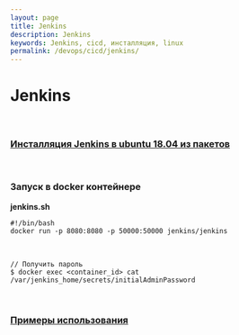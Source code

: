 ```yaml
---
layout: page
title: Jenkins
description: Jenkins
keywords: Jenkins, cicd, инсталляция, linux
permalink: /devops/cicd/jenkins/
---
```


# Jenkins

<br/>

### [Инсталляция Jenkins в ubuntu 18.04 из пакетов](//javadev.org/devtools/cicd/jenkins/setup/ubuntu/20.04/)

<br/>

### Запуск в docker контейнере

**jenkins.sh**

```
#!/bin/bash
docker run -p 8080:8080 -p 50000:50000 jenkins/jenkins
```

<br/>

    // Получить пароль
    $ docker exec <container_id> cat /var/jenkins_home/secrets/initialAdminPassword

<br/>

### [Примеры использования](https://github.com/webmak1/Learn-DevOps-CI-CD-with-Jenkins-using-Pipelines-and-Docker)
